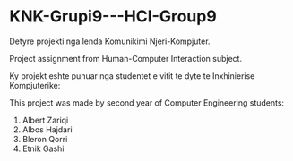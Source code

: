 # KNK-Grupi9---HCI-Group9
Detyre projekti nga lenda Komunikimi Njeri-Kompjuter.

Project assignment from Human-Computer Interaction subject.


Ky projekt eshte punuar nga studentet e vitit te dyte te Inxhinierise Kompjuterike:

This project was made by second year of Computer Engineering students:

1. Albert Zariqi
2. Albos Hajdari
3. Bleron Qorri
4. Etnik Gashi
